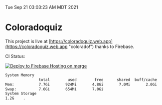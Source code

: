 Tue Sep 21 03:03:23 AM MDT 2021

# Coloradoquiz


This project is live at [https://coloradoquiz.web.app](https://coloradoquiz.web.app "colorado!") thanks to Firebase.

CI Status: 

[![Deploy to Firebase Hosting on merge](https://github.com/teamkushal/coloradoquiz/actions/workflows/firebase-hosting-merge.yml/badge.svg)](https://github.com/teamkushal/coloradoquiz/actions/workflows/firebase-hosting-merge.yml)

```bash
System Memory
               total        used        free      shared  buff/cache   available
Mem:           7.7Gi       924Mi       4.8Gi       7.0Mi       2.0Gi       6.4Gi
Swap:          7.6Gi       654Mi       7.0Gi
System Storage
1.2G	.
```
```bash
